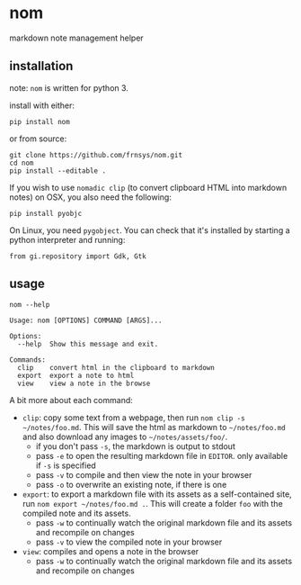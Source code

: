 # nom

markdown note management helper

## installation

note: `nom` is written for python 3.

install with either:

    pip install nom

or from source:

    git clone https://github.com/frnsys/nom.git
    cd nom
    pip install --editable .

If you wish to use `nomadic clip` (to convert clipboard HTML into markdown notes) on OSX, you also need the following:

    pip install pyobjc

On Linux, you need `pygobject`. You can check that it's installed by starting a python interpreter and running:

    from gi.repository import Gdk, Gtk

## usage

```
nom --help

Usage: nom [OPTIONS] COMMAND [ARGS]...

Options:
  --help  Show this message and exit.

Commands:
  clip    convert html in the clipboard to markdown
  export  export a note to html
  view    view a note in the browse
```

A bit more about each command:

- `clip`: copy some text from a webpage, then run `nom clip -s ~/notes/foo.md`. This will save the html as markdown to `~/notes/foo.md` and also download any images to `~/notes/assets/foo/`.
    - if you don't pass `-s`, the markdown is output to stdout
    - pass `-e` to open the resulting markdown file in `EDITOR`. only available if `-s` is specified
    - pass `-v` to compile and then view the note in your browser
    - pass `-o` to overwrite an existing note, if there is one
- `export`: to export a markdown file with its assets as a self-contained site, run `nom export ~/notes/foo.md .`. This will create a folder `foo` with the compiled note and its assets.
    - pass `-w` to continually watch the original markdown file and its assets and recompile on changes
    - pass `-v` to view the compiled note in your browser
- `view`: compiles and opens a note in the browser
    - pass `-w` to continually watch the original markdown file and its assets and recompile on changes
